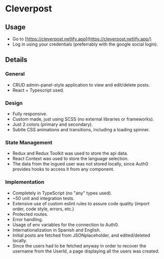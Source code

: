# Cleverpost

## Usage

- Go to [https://cleverpost.netlify.app](https://cleverpost.netlify.app/)
- Log in using your credentials (preferrably with the google social login).

## Details

### General

- CRUD admin-panel-style application to view and edit/delete posts.
- React + Typescript used.

### Design

- Fully responsive.
- Custom made, just using SCSS (no external libraries or frameworks).
- Just 2 colors (primary and secondary).
- Subtle CSS animations and transitions, including a loading spinner.

### State Management

- Redux and Redux Toolkit was used to store the api data.
- React Context was used to store the language selection.
- The data from the logued user was not stored locally, since Auth0 provides hooks to access it from any component.

### Implementation

- Completely in TypeScript (no "any" types used).
- ~50 unit and integration tests.
- Extensive use of custom eslint rules to assure code quality (import order, code style, errors, etc.)
- Protected routes.
- Error handling.
- Usage of env variables for the connection to Auth0.
- Internationalization in Spanish and English.
- Initial posts are fetched from JSONplaceholder, and edited/deleted locally.
- Since the users had to be fetched anyway in order to recover the username from the UserId, a page displaying all the users was created.
